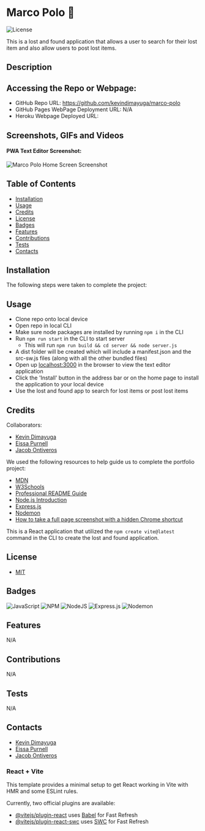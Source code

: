 # Marco Polo 🔎

![License](https://img.shields.io/badge/license-MIT-blue)

This is a lost and found application that allows a user to search for their lost item and also allow users to post lost items.

## Description

## Accessing the Repo or Webpage:

- GitHub Repo URL: https://github.com/kevindimayuga/marco-polo
- GitHub Pages WebPage Deployment URL: N/A
- Heroku Webpage Deployed URL:

## Screenshots, GIFs and Videos

#### PWA Text Editor Screenshot:
![Marco Polo Home Screen Screenshot]()

## Table of Contents

- [Installation](#installation)
- [Usage](#usage)
- [Credits](#credits)
- [License](#license)
- [Badges](#badges)
- [Features](#features)
- [Contributions](#contributions)
- [Tests](#tests)
- [Contacts](#Contacts)

## Installation

The following steps were taken to complete the project:

## Usage

- Clone repo onto local device
- Open repo in local CLI
- Make sure node packages are installed by running `npm i` in the CLI
- Run `npm run start` in the CLI to start server
    - This will run `npm run build && cd server && node server.js`
- A dist folder will be created which will include a manifest.json and the src-sw.js files (along with all the other bundled files)
- Open up [localhost:3000](localhost:3000) in the browser to view the text editor application
- Click the 'Install' button in the address bar or on the home page to install the application to your local device
- Use the lost and found app to search for lost items or post lost items

## Credits

Collaborators:

- [Kevin Dimayuga](github.com/kevindimayuga)
- [Eissa Purnell](github.com/eissamonet)
- [Jacob Ontiveros](github.com/jmontiveros94)

We used the following resources to help guide us to complete the portfolio project:

- [MDN](https://developer.mozilla.org/en-US/)
- [W3Schools](https://www.w3schools.com/)
- [Professional README Guide](https://coding-boot-camp.github.io/full-stack/github/professional-readme-guide)
- [Node.js Introduction](https://www.w3schools.com/nodejs/nodejs_intro.asp)
- [Express.js](https://www.npmjs.com/package/express)
- [Nodemon](https://www.npmjs.com/package/nodemon)
- [How to take a full page screenshot with a hidden Chrome shortcut](https://zapier.com/blog/full-page-screenshots-in-chrome/)

This is a React application that utilized the `npm create vite@latest` command in the CLI to create the lost and found application.

## License

- [MIT](https://opensource.org/license/mit/)

## Badges

![JavaScript](https://img.shields.io/badge/javascript-%23323330.svg?style=for-the-badge&logo=javascript&logoColor=%23F7DF1E)
![NPM](https://img.shields.io/badge/NPM-%23000000.svg?style=for-the-badge&logo=npm&logoColor=white)
![NodeJS](https://img.shields.io/badge/node.js-6DA55F?style=for-the-badge&logo=node.js&logoColor=white)
![Express.js](https://img.shields.io/badge/express.js-%23404d59.svg?style=for-the-badge&logo=express&logoColor=%2361DAFB)
![Nodemon](https://img.shields.io/badge/NODEMON-%23323330.svg?style=for-the-badge&logo=nodemon&logoColor=%BBDEAD)

## Features

N/A

## Contributions

N/A

## Tests

N/A

## Contacts

- [Kevin Dimayuga](github.com/kevindimayuga)
- [Eissa Purnell](github.com/eissamonet)
- [Jacob Ontiveros](github.com/jmontiveros94)

### React + Vite

This template provides a minimal setup to get React working in Vite with HMR and some ESLint rules.

Currently, two official plugins are available:

- [@vitejs/plugin-react](https://github.com/vitejs/vite-plugin-react/blob/main/packages/plugin-react/README.md) uses [Babel](https://babeljs.io/) for Fast Refresh
- [@vitejs/plugin-react-swc](https://github.com/vitejs/vite-plugin-react-swc) uses [SWC](https://swc.rs/) for Fast Refresh
